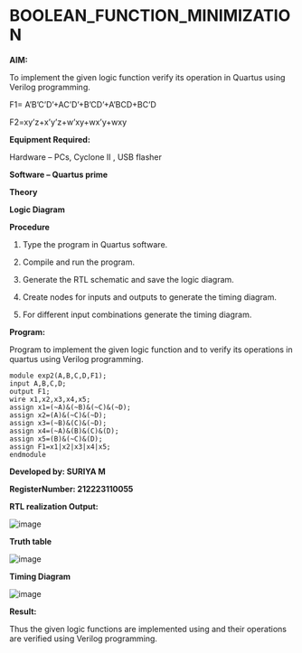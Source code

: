 # BOOLEAN_FUNCTION_MINIMIZATION

**AIM:**

To implement the given logic function verify its operation in Quartus using Verilog programming.

F1= A’B’C’D’+AC’D’+B’CD’+A’BCD+BC’D 

F2=xy’z+x’y’z+w’xy+wx’y+wxy

**Equipment Required:**

Hardware – PCs, Cyclone II , USB flasher

**Software – Quartus prime**

**Theory**

**Logic Diagram**

**Procedure**

1.	Type the program in Quartus software.

2.	Compile and run the program.

3.	Generate the RTL schematic and save the logic diagram.

4.	Create nodes for inputs and outputs to generate the timing diagram.

5.	For different input combinations generate the timing diagram.


**Program:**

Program to implement the given logic function and to verify its operations in quartus using Verilog programming. 
~~~
module exp2(A,B,C,D,F1);
input A,B,C,D;
output F1;
wire x1,x2,x3,x4,x5;
assign x1=(~A)&(~B)&(~C)&(~D);
assign x2=(A)&(~C)&(~D);
assign x3=(~B)&(C)&(~D);
assign x4=(~A)&(B)&(C)&(D);
assign x5=(B)&(~C)&(D);
assign F1=x1|x2|x3|x4|x5;
endmodule
~~~
**Developed by: SURIYA M**

 **RegisterNumber: 212223110055**


**RTL realization Output:**

![image](https://github.com/Suriya-MD/BOOLEAN_FUNCTION_MINIMIZATION/assets/147120571/ba12ba41-a6b6-4ed4-84fe-711af48f587a)

**Truth table**

![image](https://github.com/Suriya-MD/BOOLEAN_FUNCTION_MINIMIZATION/assets/147120571/1c135ffa-c643-4d05-ad0c-ec59ff2ee26b)

**Timing Diagram**

![image](https://github.com/Suriya-MD/BOOLEAN_FUNCTION_MINIMIZATION/assets/147120571/8b186339-a4a4-4929-ac32-83965339c5c5)


**Result:**

Thus the given logic functions are implemented using and their operations are verified using Verilog programming.

